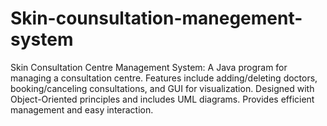 # Skin-counsultation-manegement-system
Skin Consultation Centre Management System: A Java program for managing a consultation centre. Features include adding/deleting doctors, booking/canceling consultations, and GUI for visualization. Designed with Object-Oriented principles and includes UML diagrams. Provides efficient management and easy interaction.
